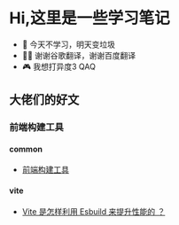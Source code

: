 <!--
 * @Desc: 
 * @Author: 曾茹菁
 * @Date: 2022-08-02 15:27:44
 * @LastEditors: 曾茹菁
 * @LastEditTime: 2022-08-10 09:23:01
-->
# Hi,这里是一些学习笔记
- 🙉 今天不学习，明天变垃圾
- 🐻‍❄️ 谢谢谷歌翻译，谢谢百度翻译
- 🎮 我想打异度3 QAQ
## 大佬们的好文
### 前端构建工具
#### common
- [前端构建工具](https://juejin.cn/post/7121279495494959111)
#### vite
- [Vite 是怎样利用 Esbuild 来提升性能的 ？](https://juejin.cn/post/7129802255120728100)
<!-- ## 😌 -->
<!-- <script setup lang="ts">
import sidebar from "./sidebar.ts"
</script>
<nav-ul :list="sidebar"></nav-ul> -->